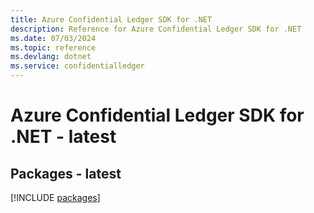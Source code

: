 ```yaml
---
title: Azure Confidential Ledger SDK for .NET
description: Reference for Azure Confidential Ledger SDK for .NET
ms.date: 07/03/2024
ms.topic: reference
ms.devlang: dotnet
ms.service: confidentialledger
---
```

# Azure Confidential Ledger SDK for .NET - latest
## Packages - latest
[!INCLUDE [packages](confidential-ledger-index.md)]